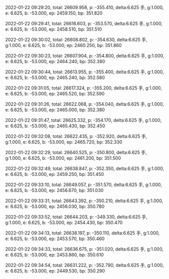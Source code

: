 2022-01-22 09:29:20, total: 26609.958, p: -355.410, delta:6.625 手, g:1.000, e: 6.625, b: -53.000, ep: 2459.150, bp: 351.820

2022-01-22 09:29:41, total: 26616.603, p: -353.570, delta:6.625 手, g:1.000, e: 6.625, b: -53.000, ep: 2458.510, bp: 351.510

2022-01-22 09:30:02, total: 26608.802, p: -354.630, delta:6.625 手, g:1.000, e: 6.625, b: -53.000, ep: 2460.250, bp: 351.860

2022-01-22 09:30:23, total: 26607.904, p: -354.800, delta:6.625 手, g:1.000, e: 6.625, b: -53.000, ep: 2464.240, bp: 352.380

2022-01-22 09:30:44, total: 26613.955, p: -355.400, delta:6.625 手, g:1.000, e: 6.625, b: -53.000, ep: 2465.240, bp: 352.580

2022-01-22 09:31:05, total: 26617.324, p: -355.200, delta:6.625 手, g:1.000, e: 6.625, b: -53.000, ep: 2465.520, bp: 352.590

2022-01-22 09:31:26, total: 26622.068, p: -354.040, delta:6.625 手, g:1.000, e: 6.625, b: -53.000, ep: 2465.000, bp: 352.380

2022-01-22 09:31:47, total: 26625.332, p: -354.170, delta:6.625 手, g:1.000, e: 6.625, b: -53.000, ep: 2465.430, bp: 352.450

2022-01-22 09:32:08, total: 26622.435, p: -352.920, delta:6.625 手, g:1.000, e: 6.625, b: -53.000, ep: 2465.720, bp: 352.330

2022-01-22 09:32:29, total: 26640.525, p: -350.800, delta:6.625 手, g:1.000, e: 6.625, b: -53.000, ep: 2461.200, bp: 351.500

2022-01-22 09:32:49, total: 26638.847, p: -352.350, delta:6.625 手, g:1.000, e: 6.625, b: -53.000, ep: 2459.250, bp: 351.450

2022-01-22 09:33:10, total: 26649.057, p: -351.570, delta:6.625 手, g:1.000, e: 6.625, b: -53.000, ep: 2456.670, bp: 351.030

2022-01-22 09:33:31, total: 26643.392, p: -350.210, delta:6.625 手, g:1.000, e: 6.625, b: -53.000, ep: 2456.030, bp: 350.780

2022-01-22 09:33:52, total: 26644.203, p: -349.330, delta:6.625 手, g:1.000, e: 6.625, b: -53.000, ep: 2454.430, bp: 350.470

2022-01-22 09:34:13, total: 26638.197, p: -350.110, delta:6.625 手, g:1.000, e: 6.625, b: -53.000, ep: 2453.570, bp: 350.460

2022-01-22 09:34:33, total: 26636.675, p: -351.020, delta:6.625 手, g:1.000, e: 6.625, b: -53.000, ep: 2453.860, bp: 350.610

2022-01-22 09:34:54, total: 26631.222, p: -352.790, delta:6.625 手, g:1.000, e: 6.625, b: -53.000, ep: 2449.530, bp: 350.290